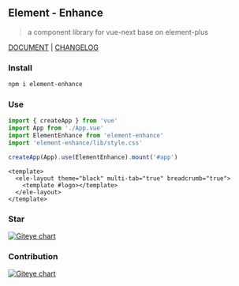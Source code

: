 ## Element - Enhance

> a component library for vue-next base on element-plus

[DOCUMENT](https://gitee.com/Jmysy/element-enhance) | [CHANGELOG](./CHANGELOG.md)

### Install

```sh
npm i element-enhance
```

### Use

```js
import { createApp } from 'vue'
import App from './App.vue'
import ElementEnhance from 'element-enhance'
import 'element-enhance/lib/style.css'

createApp(App).use(ElementEnhance).mount('#app')
```

```vue
<template>
  <ele-layout theme="black" multi-tab="true" breadcrumb="true">
    <template #logo></template>
  </ele-layout>
</template>
```
### Star

[![Giteye chart](https://chart.giteye.net/gitee/Jmysy/element-enhance/9X8CXNEY.png)](https://giteye.net/chart/9X8CXNEY)

### Contribution

[![Giteye chart](https://chart.giteye.net/gitee/Jmysy/element-enhance/57W94KFG.png)](https://giteye.net/chart/57W94KFG)